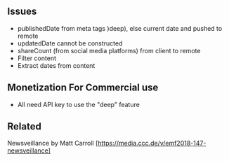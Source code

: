 ## Issues
- publishedDate from meta tags )deep), else current date and pushed to remote
- updatedDate cannot be constructed
- shareCount (from social media platforms) from client to remote
- Filter content
- Extract dates from content

## Monetization For Commercial use
- All need API key to use the "deep" feature

## Related
Newsveillance by Matt Carroll [https://media.ccc.de/v/emf2018-147-newsveillance]




